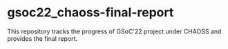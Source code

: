 # gsoc22_chaoss-final-report
This repository tracks the progress of GSoC'22 project under CHAOSS and provides the final report.

